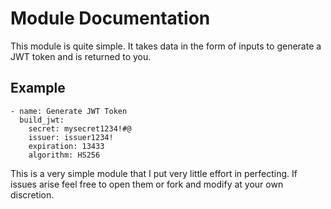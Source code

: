# Module Documentation
This module is quite simple.
It takes data in the form of inputs to generate a JWT token and is returned to you.

## Example
```
- name: Generate JWT Token
  build_jwt:
    secret: mysecret1234!#@
    issuer: issuer1234!
    expiration: 13433
    algorithm: HS256
```
This is a very simple module that I put very little effort in perfecting.  If issues arise feel free to open them or fork and modify at your own discretion.
